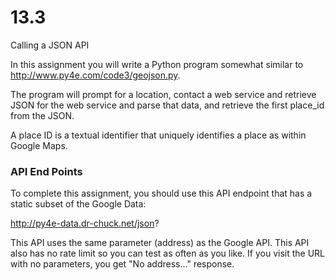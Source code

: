 # 13.3

Calling a JSON API

In this assignment you will write a Python program somewhat similar to http://www.py4e.com/code3/geojson.py. 

The program will prompt for a location, contact a web service and retrieve JSON for the web service and parse that data, and retrieve the first place_id from the JSON. 

A place ID is a textual identifier that uniquely identifies a place as within Google Maps.

### API End Points

To complete this assignment, you should use this API endpoint that has a static subset of the Google Data:

http://py4e-data.dr-chuck.net/json?

This API uses the same parameter (address) as the Google API. This API also has no rate limit so you can test as often as you like. If you visit the URL with no parameters, you get "No address..." response.